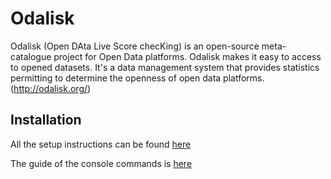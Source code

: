Odalisk
=======

Odalisk (Open DAta Live Score checKing) is an open-source meta-catalogue project for Open Data  platforms. Odalisk makes it easy to access to opened datasets. It's a data management system that provides statistics permitting to determine the openness of open data platforms. (http://odalisk.org/)

Installation
------------

All the setup instructions can be found [here](https://github.com/odalisk/odalisk2013/blob/master/doc/install.md)

The guide of the console commands is [here](https://github.com/odalisk/odalisk2013/blob/master/doc/howto.md)
